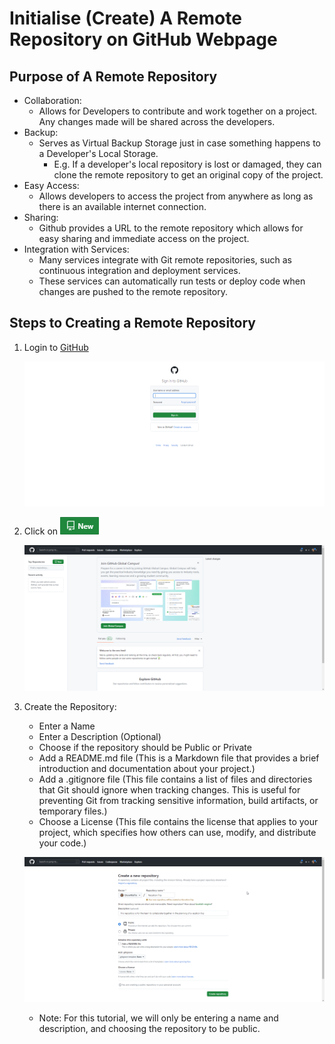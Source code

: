 # Initialise (Create) A Remote Repository on GitHub Webpage

## Purpose of A Remote Repository
* Collaboration:
    * Allows for Developers to contribute and work together on a project. Any changes made will be shared across the developers.
* Backup:
    * Serves as Virtual Backup Storage just in case something happens to a Developer's Local Storage.
        *  E.g. If a developer's local repository is lost or damaged, they can clone the remote repository to get an original copy of the project.
* Easy Access:
    * Allows developers to access the project from anywhere as long as there is an available internet connection.
* Sharing:
    * Github provides a URL to the remote repository which allows for easy sharing and immediate access on the project.
* Integration with Services:
    * Many services integrate with Git remote repositories, such as continuous integration and deployment services. 
    * These services can automatically run tests or deploy code when changes are pushed to the remote repository.

## Steps to Creating a Remote Repository
1. Login to [GitHub](https://github.com/login)

    ![GitHub Login Page](../images/github_login.png)

2. Click on ![New Repository Button](../images/new_repo_btn.png) 

    ![GitHub Home Page](../images/github_home.png)

3. Create the Repository:
    * Enter a Name
    * Enter a Description (Optional)
    * Choose if the repository should be Public or Private
    * Add a README.md file (This is a Markdown file that provides a brief introduction and documentation about your project.)
    * Add a .gitignore file (This file contains a list of files and directories that Git should ignore when tracking changes. This is useful for preventing Git from tracking sensitive information, build artifacts, or temporary files.)
    * Choose a License (This file contains the license that applies to your project, which specifies how others can use, modify, and distribute your code.)

    ![Create Repository Page](../images/new_repo_page.png)

    * Note: For this tutorial, we will only be entering a name and description, and choosing the repository to be public.
